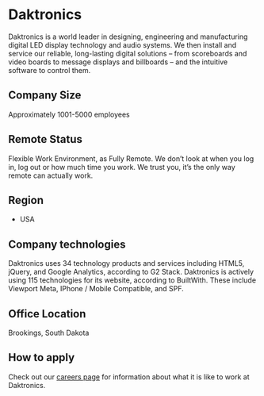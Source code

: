 # Daktronics
Daktronics is a world leader in designing, engineering and manufacturing digital LED display technology and audio systems. We then install and service our reliable, long-lasting digital solutions – from scoreboards and video boards to message displays and billboards – and the intuitive software to control them.

## Company Size 
Approximately 1001-5000 employees

## Remote Status
Flexible Work Environment, as Fully Remote.
We don’t look at when you log in, log out or how much time you work. We trust you, it’s the only way remote can actually work.

## Region
- USA

## Company technologies
Daktronics uses 34 technology products and services including HTML5, jQuery, and Google Analytics, according to G2 Stack.
Daktronics is actively using 115 technologies for its website, according to BuiltWith. These include Viewport Meta, IPhone / Mobile Compatible, and SPF.

## Office Location
Brookings, South Dakota

## How to apply
Check out our [careers page](https://www.daktronics.com/en-us/employment/careers) for information about what it is like to work at Daktronics.
